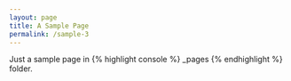 ```yaml
---
layout: page
title: A Sample Page
permalink: /sample-3
---
```

Just a sample page in {% highlight console %} _pages {% endhighlight %} folder.
